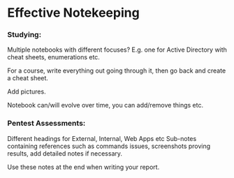 # Effective Notekeeping
### Studying:
Multiple notebooks with different focuses? E.g. one for Active Directory with cheat sheets, enumerations etc.

For a course, write everything out going through it, then go back and create a cheat sheet.

Add pictures.

Notebook can/will evolve over time, you can add/remove things etc.


### Pentest Assessments:
Different headings for External, Internal, Web Apps etc
Sub-notes containing references such as commands issues, screenshots proving results, add detailed notes if necessary.

Use these notes at the end when writing your report.


